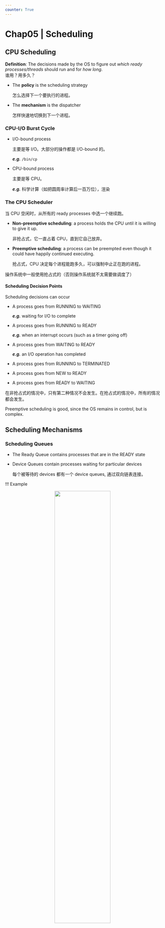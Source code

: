 ```yaml
---
counter: True  
---
```


# Chap05 | Scheduling

## CPU Scheduling

**Definition**: The decisions made by the OS to figure out *which ready processes/threads* should run and for *how long*.  
谁用？用多久？

* The **policy** is the scheduling strategy

    怎么选择下一个要执行的进程。

* The **mechanism** is the dispatcher

    怎样快速地切换到下一个进程。

### CPU-I/O Burst Cycle

* I/O-bound process
    
    主要是等 I/O。大部分的操作都是 I/O-bound 的。  

    ***e.g.*** `/bin/cp`

* CPU-bound process

    主要是等 CPU。  

    ***e.g.*** 科学计算（如把圆周率计算后一百万位），渲染

### The CPU Scheduler

当 CPU 空闲时，从所有的 ready processes 中选一个继续跑。

* **Non-preemptive scheduling**: a process holds the CPU until it is willing to give it up.  

    非抢占式，它一直占着 CPU，直到它自己放弃。

* **Preemptive scheduling**: a process can be preempted even though it could have happily continued executing.

    抢占式，CPU 决定每个进程能跑多久，可以强制中止正在跑的进程。

操作系统中一般使用抢占式的（否则操作系统就不太需要做调度了）

#### Scheduling Decision Points

Scheduling decisions can occur

* A process goes from RUNNING to WAITING

    ***e.g.*** waiting for I/O to complete

* A process goes from RUNNING to READY

    ***e.g.*** when an interrupt occurs (such as a timer going off)

* A process goes from WAITING to READY

    ***e.g.*** an I/O operation has completed

* A process goes from RUNNING to TERMINATED
* A process goes from NEW to READY
* A process goes from READY to WAITING

在非抢占式的情况中，只有第二种情况不会发生。在抢占式的情况中，所有的情况都会发生。

Preemptive scheduling is good, since the OS remains in control, but is complex. 

## Scheduling Mechanisms

### Scheduling Queues

* The Ready Queue contains processes that are in the READY state
* Device Queues contain processes waiting for particular devices

    每个被等待的 devices 都有一个 device queues, 通过双向链表连接。

!!! Example
    <div align = center><img src="https://cdn.hobbitqia.cc/20231101214011.png" width=60%></div>

    比如这里，我们将进程 2 运行，就将它从 ready queue 里拿出来。随后如果他要读硬盘，我们就把 PCB2 挂载到 disk unit 0 的 device queue 上。

!!! Example
    <div align = center><img src="https://cdn.hobbitqia.cc/20231101214207.png" width=60%></div>

    parent call fork 之后，子进程进入 ready queue。如果父进程使用了 `wait`，他就会被放到子进程的 waiting queue 里（实际上每个被等待的对象都有一个 waiting queue）。当子进程拿到 CPU 时，它结束之后，操作系统会把父进程唤醒，随后父进程进入 ready queue。

    当 CPU 再次被父进程拿到时，它会回收子进程这个 zombie。


### Dispatcher

**Dispatcher** module gives control of the CPU to the process selected by the scheduler. 

* switching to kernel mode

    `kernel_entry`, 用户态的信息存在 `pt_regs` 中。

* switching context

    上下文存在 PCB 中。

* switching to user mode
* jumping to the proper location in the user program to restart that program

**Dispatch latency** – time it takes for the dispatcher to stop one process and start another to run.  
这是 pure overhead，因为 CPU 没有做实际的工作。

<div align = center><img src="https://cdn.hobbitqia.cc/20231031151656.png" width=60%></div>

## Scheduling Algorithms

Scheduling Objectives

* Maximize CPU Utilization
* Maximize Throughput
* Minimize Turnaround Time

    周转时间，指进程从创建到完成的时间。

* Minimize Waiting Time
* Minimize Response Time

    响应时间，指进程从创建到第一次响应被接受的时间。

我们很难说一个算法怎样才是好的（上述的目标实际上互相之间是有矛盾的）。

One thing is certain: the algorithms cannot be overly complicated so that they can be fast.  
即算法不要过于复杂。

用下面的指标来衡量算法的好坏：

* **CPU utilization** – keep the CPU as busy as possible
* **Throughput** – # of processes that complete their execution per time unit
* **Turnaround time** – amount of time to execute a particular process
* **Waiting time** – amount of time a process has been waiting in the ready queue
* **Response time** – amount of time it takes from when a request was submitted until the first response is produced, not output (for time sharing environment)

### First-Come, First-Served Scheduling (FCFS)

<!-- 每年都考 -->
* Waiting time = start time – arrival time
* Turnaround time = finish time – arrival time

!!! Example
    <div align = center><img src="https://cdn.hobbitqia.cc/20231101220504.png" width=50%></div>
    <div align = center><img src="https://cdn.hobbitqia.cc/20231101220520.png" width=50%></div>
    <div align = center><img src="https://cdn.hobbitqia.cc/20231101220612.png" width=50%></div>

**Convoy effect** - short process behind long process  
慢车在快车后面，所有车都在后面等着。

### Shortest-Job-First (SJF) Scheduling

Use these lengths to schedule the process with the shortest time.  

!!! Example
    注意分为抢占式和非抢占式的！
    <div align = center><img src="https://cdn.hobbitqia.cc/20231101220732.png" width=50%></div>
    <div align = center><img src="https://cdn.hobbitqia.cc/20231101221302.png" width=50%></div>

    有多段的执行，等待时间我们要计算这个进程在执行结束前，有多少时间没有被执行，即 25-10=15。

SJF is provably optimal for *average wait time*

但我们执行一个任务之前，我们如何知道一个任务需要多长时间？（burst durations）

#### Predicting CPU burst durations

根据之前的时间，预测一个进程的下一次执行时间：$\tau_{n+1}=\alpha t_n + (1-\alpha)\tau_n$
<div align = center><img src="https://cdn.hobbitqia.cc/20231101221844.png" width=60%></div>

### Round-Robin Scheduling

RR Scheduling is preemptive and designed for time-sharing. 

给进程一个固定时间片，用完了就跑到 ready queue 末尾排队。

Ready Queue is a FIFO. Whenever a process changes its state to READY it is placed at the end of the FIFO.

Scheduling:

* Pick the first process from the ready queue
* Set a timer to interrupt the process after 1 quantum
* Dispatch the process

!!! Example
    <div align = center><img src="https://cdn.hobbitqia.cc/20231101222152.png" width=50%></div>

* No **starvation**, so better response time  

    在 SJF 中，如果不停的有时间短的进程进来，那么长进程就可能永远无法执行，称为 starvation。

* The wait time is bounded.
* Trade-off
    * Short quantum: great response/interactivity but high overhead
    * Long quantum: poor response/interactivity, but low overhead

### Priority Scheduling

优先级高的先被调度，优先级低的后被调度。（No convention: low number can mean low or high priority）

* Priorities can be internal.

    ***e.g.*** in SJF it’s the predicted burst time, the number of open files. 

* Priorities can be external.

    ***e.g.*** set by users to specify relative importance of jobs. 

!!! Example
    <div align = center><img src="https://cdn.hobbitqia.cc/20231101222644.png" width=50%></div>

!!! Example 
    <div align = center><img src="https://cdn.hobbitqia.cc/20231101223957.png" width=50%></div>

为了实现优先级调度，我们可以使用优先队列来代替队列。

存在问题：优先级低的进程可能永远无法执行，即 starvation。

A solution: **Priority aging**

* Increase the priority of a process as it ages

### Multilevel Feedback Queues

* use one ready queue per class of processes.
* Scheduling within queues
    * Each queue has its own scheduling policy

一个队列里用一种调度方法，不同的队列里可以用不同调度方法。

<div align = center><img src="https://cdn.hobbitqia.cc/20231101230140.png" width=50%></div>

Processes can move among the queues.

!!! Example
    有三层队列，第一、二层是 Round-Robin。来了一个进程先放到第一个队列里准备执行，如果没执行完就放到第二个队列里，如果还没执行完就放到第三个队列里 FCFS。
    <div align = center><img src="https://cdn.hobbitqia.cc/20231104144139.png" width=50%></div>

    如果最开始在 Q0 就执行完了，很可能是 I/O bound 的进程，我们把它的优先级设的很高；否则可能是 CPU-bound 我们就降低它的优先级。

Rationale: *non-CPU-intensive jobs* should really get the CPU quickly on the rare occasions they need them, because they could be interactive processes (this is all guesswork, of course).  
非 CPU-intensive 的进程应该尽快得到 CPU，因为它们可能是交互式进程。

可以做的比较通用。  
The Multilevel Feedback Queues scheme is very general because highly *configurable*

* Number of queues
* Scheduling algorithm for each queue
* Scheduling algorithm across queues
* Method used to promote/demote a proces

## Thread Scheduling

* **process-contention scope (PCS)**  

    每个进程分到时间片一样，然后进程内部再对线程进行调度。

* **system-contention scope (SCS)**

    所有线程进行调度。

现在主流 CPU 都是以线程为粒度进行调度的。

## Multiple-Processor Scheduling

Multi-processor may be any one of the following architectures:

* Multi-core CPUs
* Multi-threaded cores

### Multithreaded Multicore System

* All threads may be in a common ready queue (a)
* Each processor may have its own private queue of threads (b)  

    现在大部分是这种架构。
    <div align = center><img src="https://cdn.hobbitqia.cc/20231104145031.png" width=50%></div>

CPU 中计算单元很快，但是内存访问是很慢的，需要 stall。为了利用这段 stall 的时间，我们就多用一个 thread，在这个 thread stall 时执行另一个 thread。（hyperthreading）
<div align = center><img src="https://cdn.hobbitqia.cc/20231104145224.png" width=50%></div>

Chip-multithreading (CMT) assigns each core multiple hardware threads. (Intel refers to this as **hyperthreading**.)
<div align = center><img src="https://cdn.hobbitqia.cc/20231104145324.png" width=50%></div>

hyperthreading 属于硬件线程，由硬件来调度，不同于 OS 里的 thread。

### Multiple-Processor Scheduling 

#### Load Balancing

* **Load balancing** attempts to keep workload evenly distributed
* **Push migration** – periodic task checks load on each processor, and if found pushes task from overloaded CPU to other CPUs.

    core 上工作太多，要推给其他的 core。

* **Pull migration** – idle processors pulls waiting task from busy processor.

    core 上工作太少，就从其他的 core 上拉一些任务过来。

#### Processor Affinity

有的进程我们想要在一个 core 上跑。

* **Soft affinity** – the operating system attempts to keep a thread running on the same processor, but *no guarantees*.
* **Hard affinity** – allows a process to specify a set of processors it may run on.

### Linux Scheduling

* Nice command 
    * 数越小，优先级越高
    * `ps -e -o uid,pid,ppid,pri,ni,cmd`

!!! Example "Linux Scheduling: 0.11"
    Round-Robin + priority.  
    第一个红框 $O(N)$ 找 `counter` 最大的进程，如果 `counter` 不为 0 就执行，否则说明所有的进程都已经跑完自己的时间片了，重新赋值时间片，按照优先级赋值。（当时数越大，说明优先级越高，后来相反了）
    <div align = center><img src="https://cdn.hobbitqia.cc/20231104150551.png" width=60%></div>

每次找进程都要 $O(N)$，后来改为了 $O(1)$ 的算法（Linux 2.6）

The kernel keeps two arrays of round-robin queues

* One for *active* tasks: one Round Robin queue per priority level
* One for *expired* tasks: one Round Robin queue per priority level

每个优先级都对应一个数组，每个数组里有一个 Round Robin 队列。
<div align = center><img src="https://cdn.hobbitqia.cc/20231104151546.png" width=50%></div>

``` C
struct prio_array {
    int nr_active; // total num of tasks
    unsigned long bitmap[5]; // priority bitmap
    struct list_head queue[MAX_PRIO]; // the queues
}
```

The bitmap contains one bit for each priority level.  
`bitmap` 存哪个优先级里还有元素，最开始所有位都是 0，如果有优先级里有进程，就把对应的位设为 1。找优先级最高的就是从左往右遍历，找到第一个 1 的位。x86 上正好有一个指令 `bsfl`（bit scan forward - from right to left）可以直接找到对应的位，然后再从对应的 `task_list` 取出一个进程。
``` C
prio_array.head_queue[bsfl(bitmap)].task_struct
```

一个任务执行完它的时间片后，就从 active array 移到 expired array。当 active array 为空时，就把 expired array 和 active array 交换。

问题在于：优先级数量受限制；而且 policy 和 mechanism 紧密绑定，难以维护，所以后来没有继续使用。

**CFS: Completely Fair Scheduler**

* Developed by the developer of $O(1)$, with ideas from others
* Main idea: keep track of how fairly the CPU has been allocated to tasks, and “fix” the unfairness
* For each task, the kernel keeps track of its **virtual time**
    * The sum of the time intervals during which the task was given the CPU since the task started
    * Could be much smaller than the time since the task started
* Goal of the scheduler: give the CPU to the task with the smallest virtual time. **i.e.**, to the task that’s the least "happy"

## Takeaway

!!! Summary "Takeaway"
    * There are many options for CPU scheduling
    * Modern OSes use preemptive scheduling
    * Some type of multilevel feedback priority queues is what most OSes do right now
    * A common concern is to ensure interactivity
    * I/O bound processes often are interactive, and thus should have high priority
    * Having “quick” short-term scheduling is paramoun